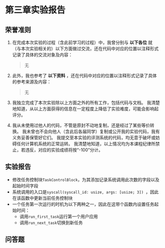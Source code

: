 # 第三章实验报告

## 荣誉准则

1. 在完成本次实验的过程（含此前学习的过程）中，我曾分别与 **以下各位** 就（与本次实验相关的）以下方面做过交流，还在代码中对应的位置以注释形式记录了具体的交流对象及内容：

   > 无

2. 此外，我也参考了 **以下资料** ，还在代码中对应的位置以注释形式记录了具体的参考来源及内容：

   > 无

3. 我独立完成了本次实验除以上方面之外的所有工作，包括代码与文档。 我清楚地知道，从以上方面获得的信息在一定程度上降低了实验难度，可能会影响起评分。

4. 我从未使用过他人的代码，不管是原封不动地复制，还是经过了某些等价转换。 我未曾也不会向他人（含此后各届同学）复制或公开我的实验代码，我有义务妥善保管好它们。 我提交至本实验的评测系统的代码，均无意于破坏或妨碍任何计算机系统的正常运转。 我清楚地知道，以上情况均为本课程纪律所禁止，若违反，对应的实验成绩将按“-100”分计。


## 实验报告
+ 修改任务控制块`TaskControlBlock`，为其添加记录系统调用此次数的字段以及起始时间字段
+ 系统调用的入口是`syscall(syscall_id: usize, args: [usize; 3]) `，因此在该函数中更新当前任务控制块
+ 一个任务第一次运行的时机为以下两种之一，因此在这带个函数内设置任务起始时间：
  + 调用`run_first_task`运行第一个用户应用
  + 调用`run_next_task`切换到新任务

## 问答题

  